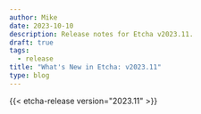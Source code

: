 ```yaml
---
author: Mike
date: 2023-10-10
description: Release notes for Etcha v2023.11.
draft: true
tags:
  - release
title: "What's New in Etcha: v2023.11"
type: blog
---
```


{{< etcha-release version="2023.11" >}}
